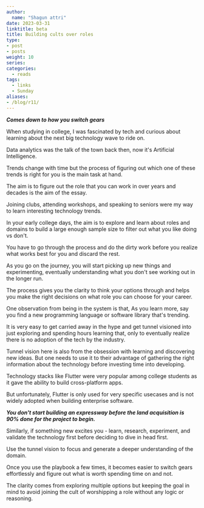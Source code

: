 ```yaml
---
author:
  name: "Shagun attri"
date: 2023-03-31
linktitle: beta
title: Building cults over roles
type:
- post
- posts
weight: 10
series:
categories:
  - reads
tags:
  - links
  - Sunday
aliases:
- /blog/r11/
---
```


***Comes down to how you switch gears***

When studying in college, I was fascinated by tech and curious about learning about the next big technology wave to ride on.

Data analytics was the talk of the town back then, now it's Artificial Intelligence. 

Trends change with time but the process of figuring out which one of these trends is right for you is the main task at hand. 

The aim is to figure out the role that you can work in over years and decades is the aim of the essay.

Joining clubs, attending workshops, and speaking to seniors were my way to learn interesting technology trends.

In your early college days, the aim is to explore and learn about roles and domains to build a large enough sample size to filter out what you like doing vs don't.

You have to go through the process and do the dirty work before you realize what works best for you and discard the rest.

As you go on the journey, you will start picking up new things and experimenting, eventually understanding what you don't see working out in the longer run.

The process gives you the clarity to think your options through and helps you make the right decisions on what role you can choose for your career.

One observation from being in the system is that, As you learn more, say you find a new programming language or software library that's trending.

It is very easy to get carried away in the hype and get tunnel visioned into just exploring and spending hours learning that, only to eventually realize there is no adoption of the tech by the industry.

Tunnel vision here is also from the obsession with learning and discovering new ideas. But one needs to use it to their advantage of gathering the right information about the technology before investing time into developing.

Technology stacks like Flutter were very popular among college students as it gave the ability to build cross-platform apps. 

But unfortunately, Flutter is only used for very specific usecases and is not widely adopted when building enterprise software.

***You don't start building an expressway before the land acquisition is 90% done for the project to begin.***

Similarly, if something new excites you - learn, research, experiment, and validate the technology first before deciding to dive in head first.

Use the tunnel vision to focus and generate a deeper understanding of the domain.

Once you use the playbook a few times, it becomes easier to switch gears effortlessly and figure out what is worth spending time on and not.

The clarity comes from exploring multiple options but keeping the goal in mind to avoid joining the cult of worshipping a role without any logic or reasoning.